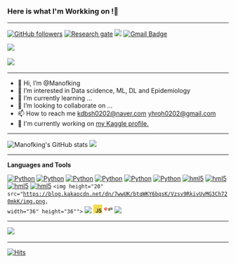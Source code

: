 ### Here is what I'm Workking on !👋

---
[![GitHub followers](https://img.shields.io/github/followers/Manofking?label=Follow%20me&style=flat-square&logo=github&logoColor=white&colorB=4CAF50)](https://github.com/login?return_to=%2FManofking)
[![Research gate](https://img.shields.io/badge/-Research%20Gate-green.svg?style=flat-square&logo=researchgate&logoColor=white&colorB=616161&labelColor=00BFA5)](https://www.researchgate.net/profile/Man-King)
[![](https://road-to-kaggle-grandmaster.vercel.app/api/simple/nolenja)](https://www.kaggle.com/nolenja/code)
[![Gmail Badge](https://img.shields.io/badge/Gmail-d14836?style=flat-square&logo=Gmail&logoColor=white&link=mailto:snugyun01@gmail.com)](mailto:yhroh0202@gmail.com)
 <!--[![Tech Blog Badge](http://img.shields.io/badge/-Tech%20blog-black?style=flat-square&logo=github&link=https://manofking.github.io/)](https://manofking.github.io/) -->
<p align=leftr>
<a href="https://www.kaggle.com/nolenja"><img height="25" src="https://img.shields.io/badge/Kaggle-profile-%2320beff"></a> 
<p align=left></p>
<img height="25" src="https://komarev.com/ghpvc/?username=manofking&color=brightgreen" />
<a href="https://github.com/manofking">
</a>
</p>	

---	
</div>

- 👋 Hi, I’m @Manofking
- 👀 I’m interested in Data scidence, ML, DL and Epidemiology
- 🌱 I’m currently learning ...
- 💞️ I’m looking to collaborate on ...
- 📫 How to reach me kdbsh0202@naver.com yhroh0202@gmail.com
- 🚀  I'm currently working on [my Kaggle profile.](https://www.kaggle.com/nolenja)

---
<!---
Manofking/Manofking is a ✨ special ✨ repository because its `README.md` (this file) appears on your GitHub profile.
You can click the Preview link to take a look at your changes.
--->

![Manofking's GitHub stats](https://github-readme-stats.vercel.app/api?username=Manofking&show_icons=true&theme=cobalt)
[![](https://road-to-kaggle-novice.vercel.app/api/badges/nolenja/notebook)](https://www.kaggle.com/nolenja)

---
  **Languages and Tools**  

<a href="https://www.r-project.org/" target="_blank" rel="noreferrer"><img src="https://upload.wikimedia.org/wikipedia/commons/thumb/9/97/%E0%A6%B8%E0%A7%8D%E0%A6%AF%E0%A6%BE%E0%A6%B8_%E0%A6%B2%E0%A7%8B%E0%A6%97%E0%A7%8B.png/220px-%E0%A6%B8%E0%A7%8D%E0%A6%AF%E0%A6%BE%E0%A6%B8_%E0%A6%B2%E0%A7%8B%E0%A6%97%E0%A7%8B.png" width="36" height="36" alt="Python" /></a>
<a href="https://www.stata.com/" target="_blank" rel="noreferrer"><img src="https://libapps-au.s3-ap-southeast-2.amazonaws.com/accounts/204719/images/stata-logo.png" width="36" height="36" alt="Python" /></a>
<a href="https://www.ibm.com/analytics/spss-statistics-software" target="_blank" rel="noreferrer"><img src="https://t1.daumcdn.net/cfile/tistory/9956F4335E34499F2F" width="36" height="36" alt="Python" /></a>
<a href="https://www.r-project.org/" target="_blank" rel="noreferrer"><img src="https://s3-ap-northeast-2.amazonaws.com/opentutorials-user-file/course/2072/4453.png" width="36" height="36" alt="Python" /></a>
<a href="https://www.r-project.org/" target="_blank" rel="noreferrer"><img src="https://img.informer.com/icons/png/128/7141/7141307.png" width="36" height="36" alt="Python" /></a>
<a href="https://www.python.org/" target="_blank" rel="noreferrer"><img src="https://raw.githubusercontent.com/danielcranney/readme-generator/main/public/icons/skills/python-colored.svg" width="36" height="36" alt="Python" /></a>
<a href="https://ko.wikipedia.org/wiki/HTML5" target="_blank" rel="noreferrer"><img src="https://blog.kakaocdn.net/dn/7wwUK/btqWKY6bqsK/Vzsv9RkivUyMG3Ch720mkK/img.png" width="36" height="36" alt="hml5" /></a>
<a href="https://ko.wikipedia.org/wiki/CSS" target="_blank" rel="noreferrer"><img src="https://heropy.blog/css/images/vendor_icons/css3.png" width="36" height="36" alt="hml5" /></a>
<a href="https://developer.mozilla.org/ko/docs/Web/JavaScript" target="_blank" rel="noreferrer"><img src="https://static.javatpoint.com/images/javascript/javascript_logo.png" width="36" height="36" alt="hml5" /></a>
<a href="https://ko.reactjs.org/" target="_blank" rel="noreferrer"><img src="https://avatars.githubusercontent.com/u/6412038?s=280&v=4" height="36" alt="hml5" /></a>
<code><img height="20" src="https://blog.kakaocdn.net/dn/7wwUK/btqWKY6bqsK/Vzsv9RkivUyMG3Ch720mkK/img.png, width="36" height="36""></code>
<code><img height="20" src="https://heropy.blog/css/images/vendor_icons/css3.png"></code>
<code><img height="20" src="https://raw.githubusercontent.com/github/explore/a5995564b5ff71c41da080abc49f1ba4132127c1/topics/javascript/javascript.png"></code>
<code><img height="20" src="https://raw.githubusercontent.com/github/explore/80688e429a7d4ef2fca1e82350fe8e3517d3494d/topics/git/git.png"></code>
<code><img height="20" src="https://img.extrememanual.net/2019/03/Adobe_Premiere_Pro_title.jpg"></code>

---

[![](https://road-to-kaggle-novice.vercel.app/api/badges/nolenja/notebook)](https://www.kaggle.com/nolenja)

---



[![Hits](https://hits.seeyoufarm.com/api/count/incr/badge.svg?url=https%3A%2F%2Fgithub.com%2FManofking)](https://hits.seeyoufarm.com) 

